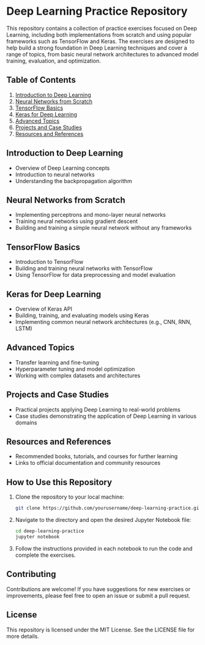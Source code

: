 # Deep Learning Practice Repository
This repository contains a collection of practice exercises focused on Deep Learning, including both implementations from scratch and using popular frameworks such as TensorFlow and Keras. The exercises are designed to help build a strong foundation in Deep Learning techniques and cover a range of topics, from basic neural network architectures to advanced model training, evaluation, and optimization.

## Table of Contents
1. [Introduction to Deep Learning](#introduction-to-deep-learning)
2. [Neural Networks from Scratch](#neural-networks-from-scratch)
3. [TensorFlow Basics](#tensorflow-basics)
4. [Keras for Deep Learning](#keras-for-deep-learning)
5. [Advanced Topics](#advanced-topics)
6. [Projects and Case Studies](#projects-and-case-studies)
7. [Resources and References](#resources-and-references)

## Introduction to Deep Learning
- Overview of Deep Learning concepts
- Introduction to neural networks
- Understanding the backpropagation algorithm

## Neural Networks from Scratch
- Implementing perceptrons and mono-layer neural networks
- Training neural networks using gradient descent
- Building and training a simple neural network without any frameworks

## TensorFlow Basics
- Introduction to TensorFlow
- Building and training neural networks with TensorFlow
- Using TensorFlow for data preprocessing and model evaluation

## Keras for Deep Learning
- Overview of Keras API
- Building, training, and evaluating models using Keras
- Implementing common neural network architectures (e.g., CNN, RNN, LSTM)

## Advanced Topics
- Transfer learning and fine-tuning
- Hyperparameter tuning and model optimization
- Working with complex datasets and architectures

## Projects and Case Studies
- Practical projects applying Deep Learning to real-world problems
- Case studies demonstrating the application of Deep Learning in various domains

## Resources and References
- Recommended books, tutorials, and courses for further learning
- Links to official documentation and community resources

## How to Use this Repository
1. Clone the repository to your local machine:
   ```bash
   git clone https://github.com/yourusername/deep-learning-practice.git
   ```
2. Navigate to the directory and open the desired Jupyter Notebook file:
   ```bash
   cd deep-learning-practice
   jupyter notebook
   ```
3. Follow the instructions provided in each notebook to run the code and complete the exercises.

## Contributing
Contributions are welcome! If you have suggestions for new exercises or improvements, please feel free to open an issue or submit a pull request.

## License
This repository is licensed under the MIT License. See the LICENSE file for more details.
